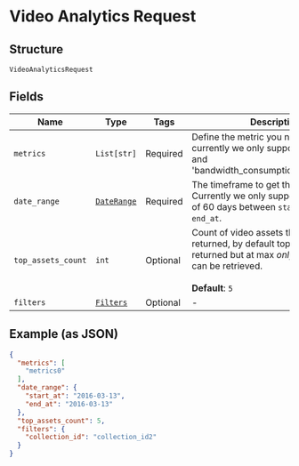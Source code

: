 
# Video Analytics Request

## Structure

`VideoAnalyticsRequest`

## Fields

| Name | Type | Tags | Description |
|  --- | --- | --- | --- |
| `metrics` | `List[str]` | Required | Define the metric you need the data for, currently we only support `top_assets` and 'bandwidth_consumption_by_collection' |
| `date_range` | [`DateRange`](../../doc/models/date-range.md) | Required | The timeframe to get the data for. Currently we only support a maximum of 60 days between `start_at` and `end_at`. |
| `top_assets_count` | `int` | Optional | Count of video assets that should be returned, by default top *five assets* are returned but at max *only 100 assets* can be retrieved.<br><br>**Default**: `5` |
| `filters` | [`Filters`](../../doc/models/filters.md) | Optional | - |

## Example (as JSON)

```json
{
  "metrics": [
    "metrics0"
  ],
  "date_range": {
    "start_at": "2016-03-13",
    "end_at": "2016-03-13"
  },
  "top_assets_count": 5,
  "filters": {
    "collection_id": "collection_id2"
  }
}
```

